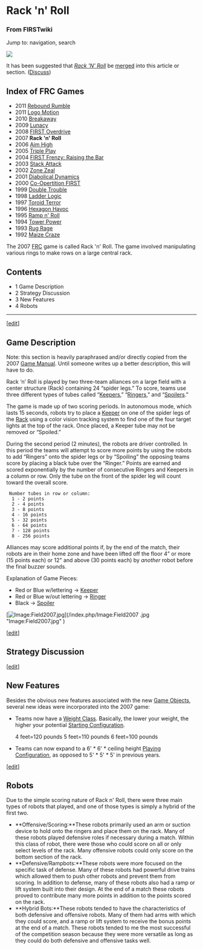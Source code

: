 

# Rack 'n' Roll

### From FIRSTwiki

Jump to: navigation, search

[![](/media/a/ae/Mergefrom.gif)](/index.php/Image:Mergefrom.gif "" )

It has been suggested that _[Rack 'N' Roll](/index.php/Rack_%27N%27_Roll "Rack
'N' Roll" )_ be
[merged](http://www.wikipedia.org/wiki/Merging_and_moving_pages
"wikipedia:Merging_and_moving_pages" ) into this article or section.
([Discuss](/index.php/Talk:Rack_%27n%27_Roll "Talk:Rack 'n' Roll" ))

Index of FRC Games  
---  
  
  * 2011 [Rebound Rumble](/index.php/Rebound_Rumble "Rebound Rumble" )
  * 2011 [Logo Motion](/index.php/Logo_Motion "Logo Motion" )
  * 2010 [Breakaway](/index.php/Breakaway "Breakaway" )
  * 2009 [Lunacy](/index.php/Lunacy "Lunacy" )
  * 2008 [FIRST Overdrive](/index.php/FIRST_Overdrive "FIRST Overdrive" )
  * 2007 **Rack 'n' Roll**
  * 2006 [Aim High](/index.php/Aim_High "Aim High" )
  * 2005 [Triple Play](/index.php/Triple_Play "Triple Play" )
  * 2004 [FIRST Frenzy: Raising the Bar](/index.php/FIRST_Frenzy:_Raising_the_Bar "FIRST Frenzy: Raising the Bar" )
  * 2003 [Stack Attack](/index.php/Stack_Attack "Stack Attack" )
  * 2002 [Zone Zeal](/index.php/Zone_Zeal "Zone Zeal" )
  * 2001 [Diabolical Dynamics](/index.php/Diabolical_Dynamics "Diabolical Dynamics" )
  * 2000 [Co-Opertition FIRST](/index.php/Co-Opertition_FIRST "Co-Opertition FIRST" )
  * 1999 [Double Trouble](/index.php/Double_Trouble "Double Trouble" )
  * 1998 [Ladder Logic](/index.php/Ladder_Logic "Ladder Logic" )
  * 1997 [Toroid Terror](/index.php/Toroid_Terror "Toroid Terror" )
  * 1996 [Hexagon Havoc](/index.php/Hexagon_Havoc "Hexagon Havoc" )
  * 1995 [Ramp n' Roll](/index.php/Ramp_n%27_Roll "Ramp n' Roll" )
  * 1994 [Tower Power](/index.php/Tower_Power "Tower Power" )
  * 1993 [Rug Rage](/index.php/Rug_Rage "Rug Rage" )
  * 1992 [Maize Craze](/index.php/Maize_Craze "Maize Craze" )  
  
  

  
The 2007 [FRC](/index.php/FRC "FRC" ) game is called Rack 'n' Roll. The game
involved manipulating various rings to make rows on a large central rack.

## Contents

  * 1 Game Description
  * 2 Strategy Discussion
  * 3 New Features
  * 4 Robots  
---  
  
[[edit](/index.php?title=Rack_%27n%27_Roll&action=edit&section=1 "Edit
section: Game Description" )]

## Game Description

Note: this section is heavily paraphrased and/or directly copied from the 2007
[Game Manual](/index.php/Game_Manual "Game Manual" ). Until someone writes up
a better description, this will have to do.

Rack ‘n’ Roll is played by two three-team alliances on a large field with a
center structure (Rack) containing 24 “spider legs.” To score, teams use three
different types of tubes called “[Keepers](/index.php/Keeper "Keeper" ),”
“[Ringers](/index.php/Ringer "Ringer" ),” and “[Spoilers](/index.php/Spoiler
"Spoiler" ).”

The game is made up of two scoring periods. In autonomous mode, which lasts 15
seconds, robots try to place a [Keeper](/index.php/Keeper "Keeper" ) on one of
the spider legs of the [Rack](/index.php/Rack "Rack" ) using a color vision
tracking system to find one of the four target lights at the top of the rack.
Once placed, a Keeper tube may not be removed or “Spoiled.”

During the second period (2 minutes), the robots are driver controlled. In
this period the teams will attempt to score more points by using the robots to
add “Ringers” onto the spider legs or by “Spoiling” the opposing teams score
by placing a black tube over the “Ringer.” Points are earned and scored
exponentially by the number of consecutive Ringers and Keepers in a column or
row. Only the tube on the front of the spider leg will count toward the
overall score.

    
    
     Number tubes in row or column:
      1 - 2 points
      2 - 4 points
      3 - 8 points
      4 - 16 points
      5 - 32 points
      6 - 64 points
      7 - 128 points
      8 - 256 points
    

Alliances may score additional points if, by the end of the match, their
robots are in their home zone and have been lifted off the floor 4” or more
(15 points each) or 12" and above (30 points each) by _another_ robot before
the final buzzer sounds.

Explanation of Game Pieces:

  * Red or Blue w/lettering -> [Keeper](/index.php/Keeper "Keeper" )
  * Red or Blue w/out lettering -> [Ringer](/index.php/Ringer "Ringer" )
  * Black -> [Spoiler](/index.php/Spoiler "Spoiler" )

[![Image:Field2007.jpg](/media/a/a4/Field2007.jpg)](/index.php/Image:Field2007
.jpg "Image:Field2007.jpg" )

[[edit](/index.php?title=Rack_%27n%27_Roll&action=edit&section=2 "Edit
section: Strategy Discussion" )]

## Strategy Discussion

[[edit](/index.php?title=Rack_%27n%27_Roll&action=edit&section=3 "Edit
section: New Features" )]

## New Features

Besides the obvious new features associated with the new [Game
Objects](/index.php/Game_Object "Game Object" ), several new ideas were
incorporated into the 2007 game:

  * Teams now have a [Weight Class](/index.php/Weight_Class "Weight Class" ). Basically, the lower your weight, the higher your potential [Starting Configuration](/index.php/Starting_Configuration "Starting Configuration" ). 
    
    
     4 feet=120 pounds
     5 feet=110 pounds
     6 feet=100 pounds
    

  * Teams can now expand to a 6' * 6' * ceiling height [Playing Configuration](/index.php/Playing_Configuration "Playing Configuration" ), as opposed to 5' * 5' * 5' in previous years. 

[[edit](/index.php?title=Rack_%27n%27_Roll&action=edit&section=4 "Edit
section: Robots" )]

## Robots

Due to the simple scoring nature of Rack n' Roll, there were three main types
of robots that played, and one of those types is simply a hybrid of the first
two.

  * **Offensive/Scoring:**These robots primarily used an arm or suction device to hold onto the ringers and place them on the rack. Many of these robots played defensive roles if necessary during a match. Within this class of robot, there were those who could score on all or only select levels of the rack. Many offensive robots could only score on the bottom section of the rack. 
  * **Defensive/Rampbots:**These robots were more focused on the specific task of defense. Many of these robots had powerful drive trains which allowed them to push other robots and prevent them from scoring. In addition to defense, many of these robots also had a ramp or lift system built into their design. At the end of a match these robots proved to contribute many more points in addition to the points scored on the rack. 
  * **Hybrid Bots:**These robots tended to have the characteristics of both defensive and offensive robots. Many of them had arms with which they could score, and a ramp or lift system to receive the bonus points at the end of a match. These robots tended to me the most successful of the competition season because they were more versatile as long as they could do both defensive and offensive tasks well. 

